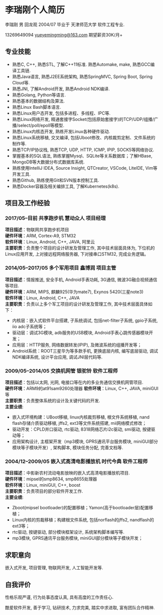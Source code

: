 # 李瑞刚个人简历

李瑞刚   男   回龙观   2004/07 毕业于 天津师范大学 软件工程专业.

13269649094     yueyemingming@163.com     期望薪资30K/月+

## 专业技能

* 熟悉C, C++, 熟悉STL, 了解C++11标准. 熟悉Automake, make, 熟悉GCC编译工具链.  
* 熟悉Java语言, 熟悉J2EE系统架构, 熟悉SpringMVC, Spring Boot, Spring Cloud等.
* 熟悉JNI, 了解Android开发, 熟悉Android NDK编译.  
* 熟悉Golang, Python等语言.  
* 熟悉基本的数据结构及算法.  
* 熟悉Linux Bash脚本语言.  
* 熟悉Linux用户态开发, 包括多进程、多线程、IPC等.
* 熟悉Linux网络开发, 精通套接字Socket(包括原始套接字)的TCP/UDP/组播/广播/select/poll/epoll等模型.
* 熟悉Linux内核态开发, 熟练开发Linux各种硬件驱动.
* 熟悉Linux系统移植, 交叉编译, 包括Uboot修改、内核裁剪定制、文件系统的制作等.
* 熟悉TCP/IP协议栈, 熟悉TCP, UDP, HTTP, ICMP, IPIP, SOCK5等网络协议.
* 掌握基本的SQL语法, 熟练掌握Mysql、SQLite等关系数据库；了解HBase, MongoDB等大数据分布式数据库系统.
* 熟练使用IntelliJ IDEA, Source Insight, QTCreator, VSCode, LiteIDE, Vim等开发工具.
* 熟悉Github, 熟练使用Git和SVN版本控制工具.
* 熟悉Docker容器及相关编排工具, 了解Kubernetes(k8s).

## 项目及工作经验

### 2017/05–目前 共享跑步机 慧动众人 项目经理

**项目描述**：物联网共享跑步机项目  
**硬件环境**：ARM, Cortex-A9, STM32  
**软件环境**：Linux, Android, C++, JAVA, 阿里云  
**主要职责**：负责整个项目的设计研发及管理工作, 其中技术层面具体为, 下位机的Linux应用开发, 上对接远程网络服务器, 下对接串口STM32, 完成业务逻辑。

### 2014/05–2017/05 多个军用项目 鑫博润 项目主管

**项目描述**：情报推送, 安全手机, Android手表功耗, 3G通信, 微波3G融合视频通信等项目.  
**硬件环境**：ARM, MIPS, 麒麟925(华为mate7), Exynos 5420(三星note3)  
**软件环境**：Linux, Android, C++, JAVA  
**主要职责**：负责以上多个军工项目的设计研发及管理工作, 其中技术层面具体如下：

* 内核层：嵌入式软件平台搭建, 子系统调试, 包括net-filter子系统, gpio子系统, iio adc子系统等；
* 驱动层：调试3G模块, adb服务的USB模块, Android手表心跳传感器模块开发；
* 应用层：HTTP服务, 网络数据转发(IPIP), 及微波系统的组播开发等；
* Android系统：ROOT三星华为等多款手机, 更换底层内核, 编写底层驱动, 调试NDK编译系统, 设计平台应用, 调试JNI层代码等.

### 2009/05–2014/05 交换机网管 银驼铃 软件工程师

**项目描述**：包括以太网, 光网, 电接口等在内的多业务通信交换机网管项目.  
**硬件环境**：ARM9的at91sam9260处理器
**软件环境**：Linux, C++, JAVA, miniGUI等  
**主要职责**：负责整体系统的设计及关键代码的开发.  
**主要业绩**:

* 嵌入式环境构建：UBoot移植, linux内核裁剪移植, 根文件系统移植, nand flash存储介质驱动移植, jffs2, ext3等文件系统搭建, mii网络模式修改；
* 驱动开发：CPLD并口驱动, rtc驱动, 8318网络芯片i2c驱动, smi驱动, 按键驱动等；
* 应用架构设计, 主框架开发（mp3模块, GPRS通讯平台服务模块, miniGUI部分模块等子模块开发）, 架构脚本, 模块任务分配, 完善文档等.

### 2004/12–2009/05 嵌入式高清电影播放机 时代今典 软件工程师

**项目描述**：中影新农村流动电影放映的嵌入式高清电影播放机项目.  
**硬件环境**：mipsel的smp8634, smp8655处理器  
**软件环境**：Linux, miniGUI, C++, boost  
**主要职责**：负责项目的部分软件开发工作.  
**主要业绩**:

* Zboot(mipsel bootloader)的配置移植；Yamon(高于bootloader层)配置移植；
* Linux内核的剪裁移植；构建根文件系统, 包括norflash的jffs2, nandflash的ext3等；
* rtc驱动, 按键驱动, 部分模块框架设计, 系统架构脚本编写等.
* mp3模块, GPRS通讯平台服务模块, miniGUI部分模块等子模块开发；

## 求职意向

嵌入式开发, 项目管理, 物联网开发, 人工智能开发等.

## 自我评价

性格乐观严谨, 行为处事态度认真, 具有高度的工作责任心.

酷爱软件开发, 善于学习, 钻研技术, 力求完美, 踏实中求进取, 富有团队合作精神.